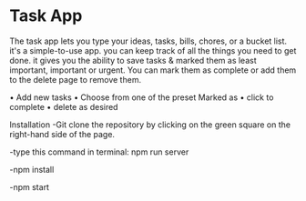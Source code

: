 # Task App

The task app lets you type your ideas, tasks, bills, chores, or a bucket list. it's a simple-to-use app. you can keep track of all the things you need to get done. it gives you the ability to save tasks & marked them as least important, important or urgent. You can mark them as complete or add them to the delete page to remove them. 

• Add new tasks • Choose from one of the preset Marked as • click to complete • delete as desired

Installation
-Git clone the repository by clicking on the green square on the right-hand side of the page.

-type this command in terminal: npm run server

-npm install

-npm start